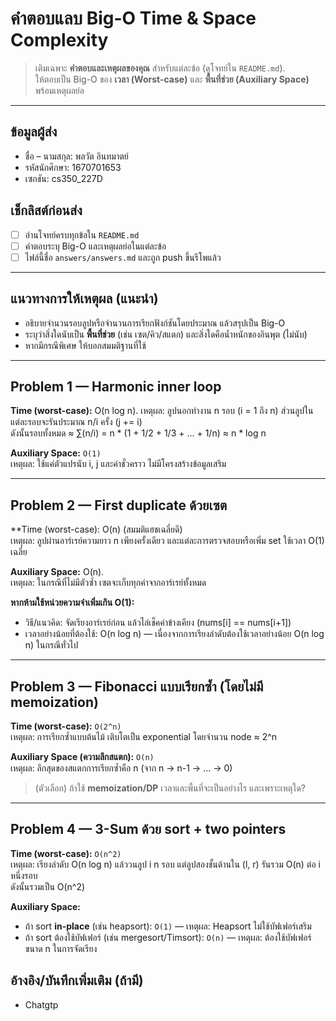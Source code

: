 # คำตอบแลบ Big-O Time & Space Complexity

> เติมเฉพาะ **คำตอบและเหตุผลของคุณ** สำหรับแต่ละข้อ (ดูโจทย์ใน `README.md`).  
> ให้ตอบเป็น Big-O ของ **เวลา (Worst-case)** และ **พื้นที่ช่วย (Auxiliary Space)** พร้อมเหตุผลย่อ

---

## ข้อมูลผู้ส่ง
- ชื่อ – นามสกุล: พลวัต อินทมาตย์
- รหัสนักศึกษา: 1670701653
- เซกชัน: cs350_227D

## เช็กลิสต์ก่อนส่ง
- [ ] อ่านโจทย์ครบทุกข้อใน `README.md`
- [ ] คำตอบระบุ Big-O และเหตุผลย่อในแต่ละข้อ
- [ ] ไฟล์นี้ชื่อ `answers/answers.md` และถูก push ขึ้นรีโพแล้ว

--- 

## แนวทางการให้เหตุผล (แนะนำ)
- อธิบายจำนวนรอบลูปหรือจำนวนการเรียกฟังก์ชันโดยประมาณ แล้วสรุปเป็น Big-O
- ระบุว่าสิ่งใดนับเป็น **พื้นที่ช่วย** (เช่น เซต/คิว/สแตก) และสิ่งใดคือน้ำหนักของอินพุต (ไม่นับ)
- หากมีกรณีพิเศษ ให้บอกสมมติฐานที่ใช้

---

## Problem 1 — Harmonic inner loop
**Time (worst-case):** O(n log n).
เหตุผล: ลูปนอกทำงาน n รอบ (i = 1 ถึง n) ส่วนลูปในแต่ละรอบจะรันประมาณ n/i ครั้ง (j += i)  
  ดังนั้นรอบทั้งหมด ≈ ∑(n/i) = n * (1 + 1/2 + 1/3 + ... + 1/n) ≈ n * log n

**Auxiliary Space:** `O(1)`  
เหตุผล: ใช้แค่ตัวแปรนับ i, j และค่าชั่วคราว ไม่มีโครงสร้างข้อมูลเสริม

---

## Problem 2 — First duplicate ด้วยเซต
**Time (worst-case): O(n) (สมมติแฮชเฉลี่ยดี)  
เหตุผล: ลูปผ่านอาร์เรย์ความยาว n เพียงครั้งเดียว และแต่ละการตรวจสอบหรือเพิ่ม set ใช้เวลา O(1) เฉลี่ย

**Auxiliary Space:** O(n).  
เหตุผล: ในกรณีที่ไม่มีตัวซ้ำ เซตจะเก็บทุกค่าจากอาร์เรย์ทั้งหมด

**หากห้ามใช้หน่วยความจำเพิ่มเกิน O(1):**  
- วิธี/แนวคิด: จัดเรียงอาร์เรย์ก่อน แล้วไล่เช็คค่าข้างเคียง (nums[i] == nums[i+1])  
- เวลาอย่างน้อยที่ต้องใช้: O(n log n) — เนื่องจากการเรียงลำดับต้องใช้เวลาอย่างน้อย O(n log n) ในกรณีทั่วไป

---

## Problem 3 — Fibonacci แบบเรียกซ้ำ (โดยไม่มี memoization)
**Time (worst-case):** `O(2^n)`  
เหตุผล: การเรียกซ้ำแบบต้นไม้ เติบโตเป็น exponential โดยจำนวน node ≈ 2^n

**Auxiliary Space (ความลึกสแตก):** `O(n)`  
เหตุผล: ลึกสุดของสแตกการเรียกซ้ำคือ n (จาก n → n-1 → ... → 0)

> (ตัวเลือก) ถ้าใช้ **memoization/DP** เวลาและพื้นที่จะเป็นอย่างไร และเพราะเหตุใด?

---

## Problem 4 — 3-Sum ด้วย sort + two pointers
**Time (worst-case):** `O(n^2)`  
เหตุผล: เรียงลำดับ O(n log n) แล้ววนลูป i n รอบ แต่ลูปสองชั้นด้านใน (l, r) รันรวม O(n) ต่อ i หนึ่งรอบ  
  ดังนั้นรวมเป็น O(n^2) 

**Auxiliary Space:**  
- ถ้า sort **in-place** (เช่น heapsort): `O(1)` — เหตุผล: Heapsort ไม่ใช้บัฟเฟอร์เสริม  
- ถ้า sort ต้องใช้บัฟเฟอร์ (เช่น mergesort/Timsort): `O(n)` — เหตุผล: ต้องใช้บัฟเฟอร์ขนาด n ในการจัดเรียง



## อ้างอิง/บันทึกเพิ่มเติม (ถ้ามี)
- Chatgtp
